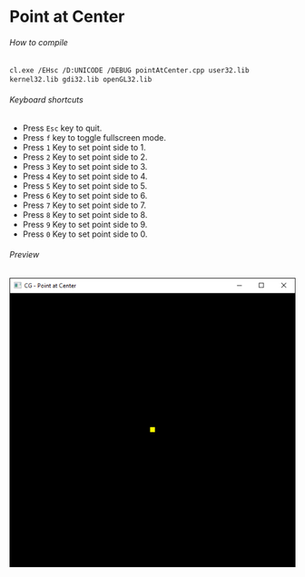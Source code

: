 Point at Center
===============

###### How to compile

```
cl.exe /EHsc /D:UNICODE /DEBUG pointAtCenter.cpp user32.lib kernel32.lib gdi32.lib openGL32.lib
```

###### Keyboard shortcuts
- Press ```Esc``` key to quit.
- Press ```f``` key to toggle fullscreen mode.
- Press ```1``` Key to set point side to 1.
- Press ```2``` Key to set point side to 2.
- Press ```3``` Key to set point side to 3.
- Press ```4``` Key to set point side to 4.
- Press ```5``` Key to set point side to 5.
- Press ```6``` Key to set point side to 6.
- Press ```7``` Key to set point side to 7.
- Press ```8``` Key to set point side to 8.
- Press ```9``` Key to set point side to 9.
- Press ```0``` Key to set point side to 0.

###### Preview
![pointAtCenter][pointAtCenter-image]

<!-- Image declaration -->

[pointAtCenter-image]: ./preview/pointAtCenter.png "Point at Center"

